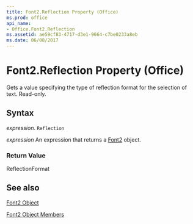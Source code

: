 ```yaml
---
title: Font2.Reflection Property (Office)
ms.prod: office
api_name:
- Office.Font2.Reflection
ms.assetid: ae59cf83-4717-d3e1-9664-c7be0233a8eb
ms.date: 06/08/2017
---
```



# Font2.Reflection Property (Office)

Gets a value specifying the type of reflection format for the selection of text. Read-only.


## Syntax

 _expression_. `Reflection`

 _expression_ An expression that returns a [Font2](./Office.Font2.md) object.


### Return Value

ReflectionFormat


## See also


[Font2 Object](Office.Font2.md)



[Font2 Object Members](./overview/font2-members-office.md)

